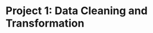 <!DOCTYPE html>
<html lang="en">
<head>
    <meta charset="UTF-8">
    <meta name="viewport" content="width=device-width, initial-scale=1.0">
    <title>Project 1: Data Cleaning and Transformation</title>
</head>
<body>
    <h1>Project 1: Data Cleaning and Transformation</h1>
</body>
</html>
